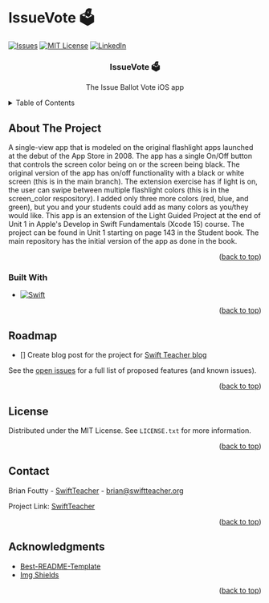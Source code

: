 # IssueVote 🗳️

<!-- PROJECT SHIELDS -->

[![Issues][issues-shield]][issues-url]
[![MIT License][license-shield]][license-url]
[![LinkedIn][linkedin-shield]][linkedin-url]


  <h3 align="center">IssueVote 🗳️</h3>

  <p align="center">
   The Issue Ballot Vote iOS app
  </p>



<!-- TABLE OF CONTENTS -->
<details>
  <summary>Table of Contents</summary>
  <ol>
    <li>
      <a href="#about-the-project">About The Project</a>
      <ul>
        <li><a href="#built-with">Built With</a></li>
      </ul>
    <li><a href="#roadmap">Roadmap</a></li>
    <li><a href="#license">License</a></li>
    <li><a href="#contact">Contact</a></li>
    <li><a href="#acknowledgments">Acknowledgments</a></li>
     </li>
  </ol>
</details>



<!-- ABOUT THE PROJECT -->
## About The Project

A single-view app that is modeled on the original flashlight apps launched at the debut of the App Store in 2008. The app has a single On/Off button that controls the screen color being on or the screen being black. The original version of the app has on/off functionality with a black or white screen (this is in the main branch). The extension exercise has if light is on, the user can swipe between multiple flashlight colors (this is in the screen_color respository). I added only three more colors (red, blue, and green), but you and your students could add as many colors as you/they would like. This app is an extension of the Light Guided Project at the end of Unit 1 in Apple's Develop in Swift Fundamentals (Xcode 15) course. The project can be found in Unit 1 starting on page 143 in the Student book. The main repository has the initial version of the app as done in the book.

<p align="right">(<a href="#readme-top">back to top</a>)</p>



### Built With

* [![Swift][swift-shield]][swift-url]


<p align="right">(<a href="#readme-top">back to top</a>)</p>

<!-- ROADMAP -->
## Roadmap

- [] Create blog post for the project for [Swift Teacher blog](https://swiftteacher.org)


See the [open issues](https://github.com/SwiftExploration/IssueVote/issues) for a full list of proposed features (and known issues).

<p align="right">(<a href="#readme-top">back to top</a>)</p>


<!-- LICENSE -->
## License

Distributed under the MIT License. See `LICENSE.txt` for more information.

<p align="right">(<a href="#readme-top">back to top</a>)</p>



<!-- CONTACT -->
## Contact

Brian Foutty - [SwiftTeacher](https://www.threads.net/@swiftteacher) - brian@swiftteacher.org

Project Link: [SwiftTeacher](https://github.com/SwiftExplorations/IssueVote/blob/main/README.md)

<p align="right">(<a href="#readme-top">back to top</a>)</p>



<!-- ACKNOWLEDGMENTS -->
## Acknowledgments

* [Best-README-Template](https://github.com/othneildrew/Best-README-Template)
* [Img Shields](https://shields.io)
  

<p align="right">(<a href="#readme-top">back to top</a>)</p>



<!-- MARKDOWN LINKS & IMAGES -->
<!-- https://www.markdownguide.org/basic-syntax/#reference-style-links -->
[issues-shield]: https://img.shields.io/github/issues/Fundamentals-1/FancyLight.svg?style=for-the-badge
[issues-url]: https://github.com/Swift-Explorations/IssueVote/issues
[license-shield]: https://img.shields.io/github/license/othneildrew/Best-README-Template.svg?style=for-the-badge
[license-url]: https://github.com/Swift-Explorations/IssueVote/blob/main/LICENSE
[linkedin-shield]: https://img.shields.io/badge/-LinkedIn-black.svg?style=for-the-badge&logo=linkedin&colorB=555
[linkedin-url]: https://linkedin.com/in/brian-foutty-607aa874
[swift-shield]: https://img.shields.io/badge/Swift-FA7343?style=for-the-badge&logo=swift&logoColor=white
[swift-url]: https://www.swift.org/community/#mailing-lists




